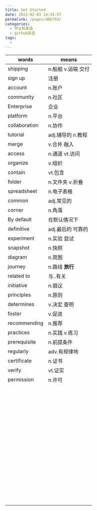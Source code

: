 ```yaml
---
title: Get Started
date: 2022-02-03 14:34:57
permalink: /pages/d0b793/
categories:
  - 学业和英语
  - github英语
tags:
  - 
---
```

| words         | means              |
| ------------- | ------------------ |
| shipping      | n.船舶 v.运输 交付 |
| sign up       | 注册               |
| account       | n.账户             |
| community     | n.社区             |
| Enterprise    | 企业               |
| platform      | n.平台             |
| collaboration | n.协作             |
| tutorial      | adj.辅导的 n.教程  |
| merge         | v.合并 融入        |
| access        | n.通道 vt.访问     |
| organize      | v.组织             |
| contain       | vt.包含            |
| folder        | n.文件夹 v.折叠    |
| spreadsheet   | n.电子表格         |
| common        | adj.常见的         |
| corner        | n.角落             |
| By default    | 在默认情况下       |
| definitive    | adj.最后的 可靠的  |
| experiment    | n.实验 尝试        |
| snapshot      | n.快照             |
| diagram       | n.简图             |
| journey       | n.路线 **旅行**    |
| related to    | 与..有关           |
| initiative    | n.倡议             |
| principles    | n.原则             |
| determines    | v.决定 查明        |
| foster        | v.促进             |
| recommending  | n.推荐             |
| practices     | n.实践  v.练习     |
| prerequisite  | n.前提条件         |
| regularly     | adv.有规律地       |
| certificate   | n.证书             |
| verify        | vt.证实            |
| permission    | n.许可             |
|               |                    |
|               |                    |
|               |                    |
|               |                    |
|               |                    |
|               |                    |
|               |                    |
|               |                    |
|               |                    |
|               |                    |
|               |                    |
|               |                    |
|               |                    |
|               |                    |
|               |                    |
|               |                    |
|               |                    |
|               |                    |
|               |                    |
|               |                    |
|               |                    |
|               |                    |
|               |                    |
|               |                    |
|               |                    |
|               |                    |
|               |                    |
|               |                    |
|               |                    |
|               |                    |
|               |                    |
|               |                    |
|               |                    |
|               |                    |
|               |                    |
|               |                    |
|               |                    |
|               |                    |
|               |                    |
|               |                    |
|               |                    |
|               |                    |
|               |                    |
|               |                    |
|               |                    |
|               |                    |
|               |                    |
|               |                    |
|               |                    |
|               |                    |
|               |                    |
|               |                    |
|               |                    |
|               |                    |
|               |                    |
|               |                    |
|               |                    |
|               |                    |
|               |                    |
|               |                    |
|               |                    |
|               |                    |
|               |                    |
|               |                    |

